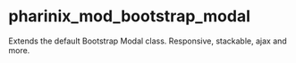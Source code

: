 # pharinix_mod_bootstrap_modal
Extends the default Bootstrap Modal class. Responsive, stackable, ajax and more.
